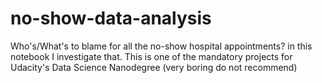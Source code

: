 # no-show-data-analysis
Who's/What's to blame for all the no-show hospital appointments? in this notebook I investigate that. This is one of the mandatory projects for Udacity's Data Science Nanodegree (very boring do not recommend) 
